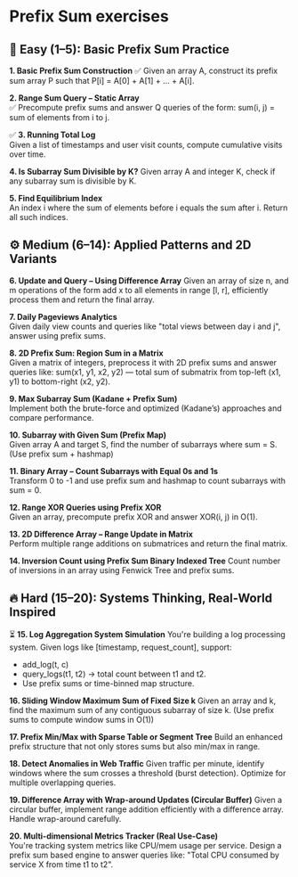 # Prefix Sum exercises

## 🔰 Easy (1–5): Basic Prefix Sum Practice

**1. Basic Prefix Sum Construction**
✅ Given an array A, construct its prefix sum array P such that P[i] = A[0] + A[1] + ... + A[i].

**2. Range Sum Query – Static Array**  
✅ Precompute prefix sums and answer Q queries of the form: sum(i, j) = sum of elements from i to j.

✅ **3. Running Total Log**  
Given a list of timestamps and user visit counts, compute cumulative visits over time.

**4. Is Subarray Sum Divisible by K?**
Given array A and integer K, check if any subarray sum is divisible by K.

**5. Find Equilibrium Index**  
An index i where the sum of elements before i equals the sum after i. Return all such indices.

## ⚙️ Medium (6–14): Applied Patterns and 2D Variants

**6. Update and Query – Using Difference Array** 
Given an array of size n, and m operations of the form add x to all elements in range [l, r], efficiently process them and return the final array.

**7. Daily Pageviews Analytics**  
Given daily view counts and queries like "total views between day i and j", answer using prefix sums.

**8. 2D Prefix Sum: Region Sum in a Matrix**  
Given a matrix of integers, preprocess it with 2D prefix sums and answer queries like:
sum(x1, y1, x2, y2) — total sum of submatrix from top-left (x1, y1) to bottom-right (x2, y2).

**9. Max Subarray Sum (Kadane + Prefix Sum)**  
Implement both the brute-force and optimized (Kadane’s) approaches and compare performance.

**10. Subarray with Given Sum (Prefix Map)**  
Given array A and target S, find the number of subarrays where sum = S. (Use prefix sum + hashmap)

**11. Binary Array – Count Subarrays with Equal 0s and 1s**  
Transform 0 to -1 and use prefix sum and hashmap to count subarrays with sum = 0.

**12. Range XOR Queries using Prefix XOR**  
Given an array, precompute prefix XOR and answer XOR(i, j) in O(1).

**13. 2D Difference Array – Range Update in Matrix**  
Perform multiple range additions on submatrices and return the final matrix.

**14. Inversion Count using Prefix Sum Binary Indexed Tree**
Count number of inversions in an array using Fenwick Tree and prefix sums.


## 🔥 Hard (15–20): Systems Thinking, Real-World Inspired

⏳ **15. Log Aggregation System Simulation**
You're building a log processing system. Given logs like [timestamp, request_count], support:
- add_log(t, c)
- query_logs(t1, t2) → total count between t1 and t2.
- Use prefix sums or time-binned map structure.

**16. Sliding Window Maximum Sum of Fixed Size k**
Given an array and k, find the maximum sum of any contiguous subarray of size k. (Use prefix sums to compute window sums in O(1))

**17. Prefix Min/Max with Sparse Table or Segment Tree**
Build an enhanced prefix structure that not only stores sums but also min/max in range.

**18. Detect Anomalies in Web Traffic**
Given traffic per minute, identify windows where the sum crosses a threshold (burst detection). Optimize for multiple overlapping queries.

**19. Difference Array with Wrap-around Updates (Circular Buffer)**
Given a circular buffer, implement range addition efficiently with a difference array. Handle wrap-around carefully.

**20. Multi-dimensional Metrics Tracker (Real Use-Case)**  
You're tracking system metrics like CPU/mem usage per service. Design a prefix sum based engine to answer queries like:
"Total CPU consumed by service X from time t1 to t2".